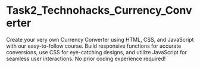 # Task2_Technohacks_Currency_Converter
Create your very own Currency Converter using HTML, CSS, and JavaScript with our easy-to-follow course. Build responsive functions for accurate conversions, use CSS for eye-catching designs, and utilize JavaScript for seamless user interactions. No prior coding experience required!
